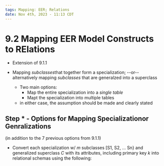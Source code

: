 ```yaml
---
tags: Mapping: EER; Relations
date: Nov 4th, 2023 - 11:13 CDT
---
```


# 9.2 Mapping EER Model Constructs to RElations

- Extension of 9.1.1

- Mapping *subclasses*that together form a specialization; --or-- alternatively
 mapping *subclasses* that are generalzed into a superclass
  - Two main options:
    * Map the entire specialization into a *single table*
    * Mapt the specialization into multiple tables
  - in either case, the assumption should be made and clearly stated

## Step * - Options for Mapping Specializationor Genralizations
(in addition to the 7 previous options from 9.1.1)

- Convert each specialization w/ _m_ subclasses [S1, S2, ... Sn} and generalized
  superclass _C_ with its attributes, including primary key _k_ into relational
  schemas using the following:
